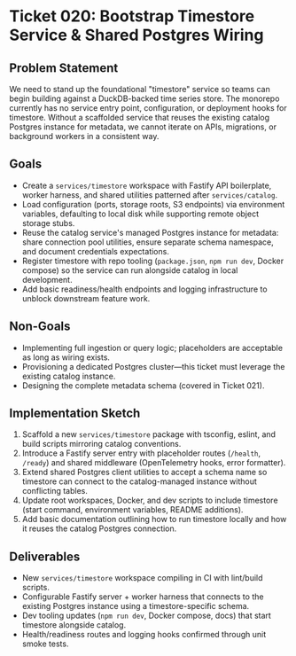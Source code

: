 # Ticket 020: Bootstrap Timestore Service & Shared Postgres Wiring

## Problem Statement
We need to stand up the foundational "timestore" service so teams can begin building against a DuckDB-backed time series store. The monorepo currently has no service entry point, configuration, or deployment hooks for timestore. Without a scaffolded service that reuses the existing catalog Postgres instance for metadata, we cannot iterate on APIs, migrations, or background workers in a consistent way.

## Goals
- Create a `services/timestore` workspace with Fastify API boilerplate, worker harness, and shared utilities patterned after `services/catalog`.
- Load configuration (ports, storage roots, S3 endpoints) via environment variables, defaulting to local disk while supporting remote object storage stubs.
- Reuse the catalog service's managed Postgres instance for metadata: share connection pool utilities, ensure separate schema namespace, and document credentials expectations.
- Register timestore with repo tooling (`package.json`, `npm run dev`, Docker compose) so the service can run alongside catalog in local development.
- Add basic readiness/health endpoints and logging infrastructure to unblock downstream feature work.

## Non-Goals
- Implementing full ingestion or query logic; placeholders are acceptable as long as wiring exists.
- Provisioning a dedicated Postgres cluster—this ticket must leverage the existing catalog instance.
- Designing the complete metadata schema (covered in Ticket 021).

## Implementation Sketch
1. Scaffold a new `services/timestore` package with tsconfig, eslint, and build scripts mirroring catalog conventions.
2. Introduce a Fastify server entry with placeholder routes (`/health`, `/ready`) and shared middleware (OpenTelemetry hooks, error formatter).
3. Extend shared Postgres client utilities to accept a schema name so timestore can connect to the catalog-managed instance without conflicting tables.
4. Update root workspaces, Docker, and dev scripts to include timestore (start command, environment variables, README additions).
5. Add basic documentation outlining how to run timestore locally and how it reuses the catalog Postgres connection.

## Deliverables
- New `services/timestore` workspace compiling in CI with lint/build scripts.
- Configurable Fastify server + worker harness that connects to the existing Postgres instance using a timestore-specific schema.
- Dev tooling updates (`npm run dev`, Docker compose, docs) that start timestore alongside catalog.
- Health/readiness routes and logging hooks confirmed through unit smoke tests.
